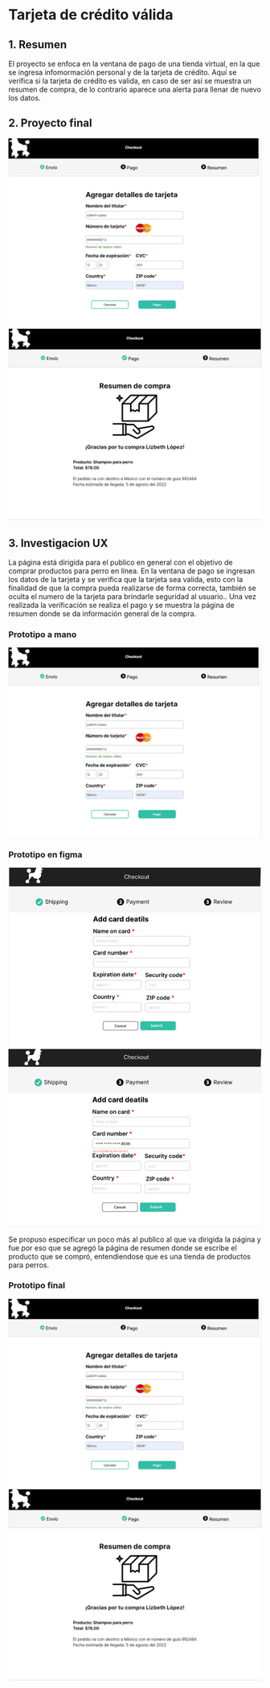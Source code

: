 # Tarjeta de crédito válida
## 1. Resumen
El proyecto se enfoca en la ventana de pago de una tienda virtual, en la que se ingresa infomormación personal y de la tarjeta de crédito. 
Aquí se verifica si la tarjeta de crédito es valida, en caso de ser así se muestra un resumen de compra, de lo contrario aparece una alerta para llenar de nuevo los datos.

## 2. Proyecto final
![Screenshot](figma1.png)
![Screenshot](figma2.png)

## 3. Investigacion UX
La página está dirigida para el publico en general con el objetivo de comprar productos para perro en línea. En la ventana de pago se ingresan los datos de la tarjeta
y se verifica que la tarjeta sea valida, esto con la finalidad de que la compra pueda realizarse de forma correcta, 
también se oculta el numero de la tarjeta para brindarle seguridad al usuario.. Una vez realizada la verificación se realiza el pago
y se muestra la página de resumen donde se da información general de la compra.

### Prototipo a mano
![Screenshot](figma1.png)

### Prototipo en figma
![Screenshot](prototipo1.png)
![Screenshot](prototipo2.png)

Se propuso especificar un poco más al publico al que va dirigida la página y fue por eso que se agregó la página de resumen donde se escribe el producto que se compró, 
entendiendose que es una tienda de productos para perros.

### Prototipo final
![Screenshot](figma1.png)
![Screenshot](figma2.png)
